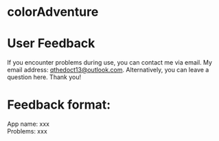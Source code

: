 # colorAdventure

# User Feedback
If you encounter problems during use, you can contact me via email. My email address: qthedoct13@outlook.com. Alternatively, you can leave a question here. Thank you!
# Feedback format:
 App name: xxx  
 Problems: xxx
